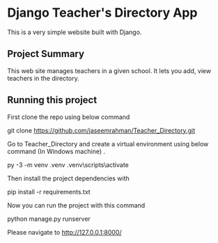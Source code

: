 # Django Teacher's Directory App

This is a very simple website built with Django.

## Project Summary
This web site manages teachers in a given school. It lets you add, view teachers in the directory. 

## Running this project

First clone the repo using below command

git clone https://github.com/jaseemrahman/Teacher_Directory.git

Go to Teacher_Directory and create a virtual environment using below command (In Windows machine) .

py -3 -m venv .venv
.venv\scripts\activate

Then install the project dependencies with


pip install -r requirements.txt

Now you can run the project with this command


python manage.py runserver

Please navigate to http://127.0.0.1:8000/
